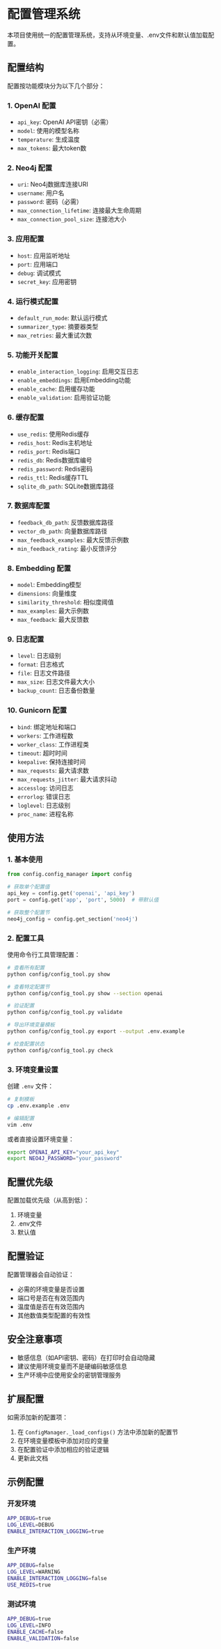 # 配置管理系统

本项目使用统一的配置管理系统，支持从环境变量、.env文件和默认值加载配置。

## 配置结构

配置按功能模块分为以下几个部分：

### 1. OpenAI 配置
- `api_key`: OpenAI API密钥（必需）
- `model`: 使用的模型名称
- `temperature`: 生成温度
- `max_tokens`: 最大token数

### 2. Neo4j 配置
- `uri`: Neo4j数据库连接URI
- `username`: 用户名
- `password`: 密码（必需）
- `max_connection_lifetime`: 连接最大生命周期
- `max_connection_pool_size`: 连接池大小

### 3. 应用配置
- `host`: 应用监听地址
- `port`: 应用端口
- `debug`: 调试模式
- `secret_key`: 应用密钥

### 4. 运行模式配置
- `default_run_mode`: 默认运行模式
- `summarizer_type`: 摘要器类型
- `max_retries`: 最大重试次数

### 5. 功能开关配置
- `enable_interaction_logging`: 启用交互日志
- `enable_embeddings`: 启用Embedding功能
- `enable_cache`: 启用缓存功能
- `enable_validation`: 启用验证功能

### 6. 缓存配置
- `use_redis`: 使用Redis缓存
- `redis_host`: Redis主机地址
- `redis_port`: Redis端口
- `redis_db`: Redis数据库编号
- `redis_password`: Redis密码
- `redis_ttl`: Redis缓存TTL
- `sqlite_db_path`: SQLite数据库路径

### 7. 数据库配置
- `feedback_db_path`: 反馈数据库路径
- `vector_db_path`: 向量数据库路径
- `max_feedback_examples`: 最大反馈示例数
- `min_feedback_rating`: 最小反馈评分

### 8. Embedding 配置
- `model`: Embedding模型
- `dimensions`: 向量维度
- `similarity_threshold`: 相似度阈值
- `max_examples`: 最大示例数
- `max_feedback`: 最大反馈数

### 9. 日志配置
- `level`: 日志级别
- `format`: 日志格式
- `file`: 日志文件路径
- `max_size`: 日志文件最大大小
- `backup_count`: 日志备份数量

### 10. Gunicorn 配置
- `bind`: 绑定地址和端口
- `workers`: 工作进程数
- `worker_class`: 工作进程类
- `timeout`: 超时时间
- `keepalive`: 保持连接时间
- `max_requests`: 最大请求数
- `max_requests_jitter`: 最大请求抖动
- `accesslog`: 访问日志
- `errorlog`: 错误日志
- `loglevel`: 日志级别
- `proc_name`: 进程名称

## 使用方法

### 1. 基本使用

```python
from config.config_manager import config

# 获取单个配置值
api_key = config.get('openai', 'api_key')
port = config.get('app', 'port', 5000)  # 带默认值

# 获取整个配置节
neo4j_config = config.get_section('neo4j')
```

### 2. 配置工具

使用命令行工具管理配置：

```bash
# 查看所有配置
python config/config_tool.py show

# 查看特定配置节
python config/config_tool.py show --section openai

# 验证配置
python config/config_tool.py validate

# 导出环境变量模板
python config/config_tool.py export --output .env.example

# 检查配置状态
python config/config_tool.py check
```

### 3. 环境变量设置

创建 `.env` 文件：

```bash
# 复制模板
cp .env.example .env

# 编辑配置
vim .env
```

或者直接设置环境变量：

```bash
export OPENAI_API_KEY="your_api_key"
export NEO4J_PASSWORD="your_password"
```

## 配置优先级

配置加载优先级（从高到低）：

1. 环境变量
2. .env文件
3. 默认值

## 配置验证

配置管理器会自动验证：

- 必需的环境变量是否设置
- 端口号是否在有效范围内
- 温度值是否在有效范围内
- 其他数值类型配置的有效性

## 安全注意事项

- 敏感信息（如API密钥、密码）在打印时会自动隐藏
- 建议使用环境变量而不是硬编码敏感信息
- 生产环境中应使用安全的密钥管理服务

## 扩展配置

如需添加新的配置项：

1. 在 `ConfigManager._load_configs()` 方法中添加新的配置节
2. 在环境变量模板中添加对应的变量
3. 在配置验证中添加相应的验证逻辑
4. 更新此文档

## 示例配置

### 开发环境
```bash
APP_DEBUG=true
LOG_LEVEL=DEBUG
ENABLE_INTERACTION_LOGGING=true
```

### 生产环境
```bash
APP_DEBUG=false
LOG_LEVEL=WARNING
ENABLE_INTERACTION_LOGGING=false
USE_REDIS=true
```

### 测试环境
```bash
APP_DEBUG=true
LOG_LEVEL=INFO
ENABLE_CACHE=false
ENABLE_VALIDATION=false
``` 